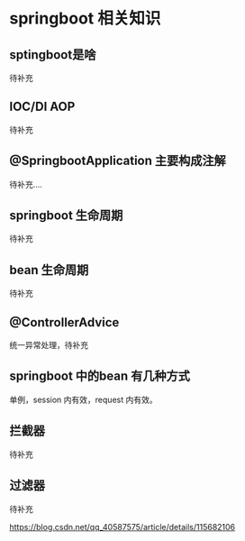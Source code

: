# springboot 相关知识

## sptingboot是啥
待补充

## IOC/DI AOP
待补充

## @SpringbootApplication 主要构成注解
待补充....

## springboot 生命周期
待补充

## bean 生命周期
待补充

## @ControllerAdvice
统一异常处理，待补充

## springboot 中的bean 有几种方式
单例，session 内有效，request 内有效。

## 拦截器
待补充

## 过滤器
待补充

https://blog.csdn.net/qq_40587575/article/details/115682106
